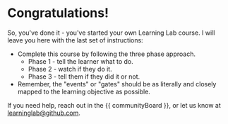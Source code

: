 # Congratulations!

So, you've done it - you've started your own Learning Lab course. I will leave you here with the last set of instructions:
- Complete this course by following the three phase approach. 
  - Phase 1 - tell the learner what to do.
  - Phase 2 - watch if they do it.
  - Phase 3 - tell them if they did it or not.
- Remember, the "events" or "gates" should be as literally and closely mapped to the learning objective as possible.

If you need help, reach out in the {{ communityBoard }}, or let us know at learninglab@github.com.